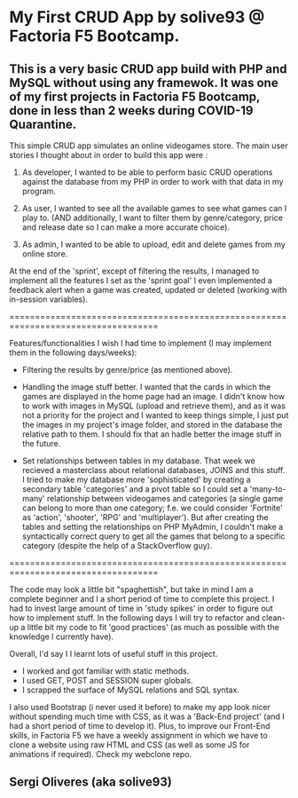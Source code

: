 # My First CRUD App by solive93 @ Factoria F5 Bootcamp.


This is a very basic CRUD app build with PHP and MySQL without using any framewok. It was one of my first projects in Factoria F5 Bootcamp, done in less than 2 weeks during COVID-19 Quarantine. 
-----------------

This simple CRUD app simulates an online videogames store. The main user stories I thought about in order to build this app were :

1. As developer, I wanted to be able to perform basic CRUD operations against the database from my PHP in order to work with that data in my program. 

2. As user, I wanted to see all the available games to see what games can I play to. (AND additionally, I want to filter them by genre/category, price and release date so I can make a more accurate choice).

3. As admin, I wanted to be able to upload, edit and delete games from my online store.

At the end of the 'sprint', except of filtering the results, I managed to implement all the features I set as the 'sprint goal' I even implemented a feedback alert when a game was created, updated or deleted (working with in-session variables).

===================================================================================

Features/functionalities I wish I had time to implement (I may implement them in the following days/weeks):

- Filtering the results by genre/price (as mentioned above).

- Handling the image stuff better. I wanted that the cards in which the games are displayed in the home page had an image. I didn't know how to work with images in MySQL (upload and retrieve them), and as it was not a priority for the project and I wanted to keep things simple, I just put the images in my project's image folder, and stored in the database the relative path to them. I should fix that an hadle better the image stuff in the future.

- Set relationships between tables in my database. That week we recieved a masterclass about relational databases, JOINS and this stuff. I tried to make my database more 'sophisticated' by creating a secondary table 'categories' and a pivot table so I could set a 'many-to-many' relationship between videogames and categories (a single game can belong to more than one category; f.e. we could consider 'Fortnite' as 'action', 'shooter', 'RPG' and 'multiplayer'). But after creating the tables and setting the relationships on PHP MyAdmin, I couldn't make a syntactically correct query to get all the games that belong to a specific category (despite the help of a StackOverflow guy).

===================================================================================

The code may look a little bit "spaghettish", but take in mind I am a complete beginner and I a short period of time to complete this project. I had to invest large amount of time in 'study spikes' in order to figure out how to implement stuff. In the following days I will try to refactor and clean-up a little bit my code to fit 'good practices' (as much as possible with the knowledge I currently have).

Overall, I'd say I I learnt lots of useful stuff in this project. 
- I worked and got familiar with static methods.
- I used GET, POST and SESSION super globals.
- I scrapped the surface of MySQL relations and SQL syntax.

I also used Bootstrap (i never used it before) to make my app look nicer without spending much time with CSS, as it was a 'Back-End project' (and I had a short period of time to develop it). Plus, to improve our Front-End skills, in Factoria F5 we have a weekly assignment in which we have to clone a website using raw HTML and CSS (as well as some JS for animations if required). Check my webclone repo.

Sergi Oliveres (aka solive93)
-
